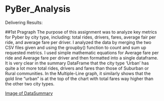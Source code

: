 # PyBer_Analysis
Delivering Results:

##1st Pragraph
The purpose of this assignment was to analyze key metrics for Pyber by city type, including: total rides, drivers, fares, average fair per ride, and average fare per driver. I analyzed the data by merging the two CSV files given and using the groupby() function to count and sum up requested metrics. I used simple mathematic equations for Average fare per ride and Average fare per driver and then formatted into a single dataframe. 
It is very clear in the summary DataFrame that the city type ‘Urban’ has quite a lot more total rides, drivers and fares than those of Suburban or Rural communities. In the Multiple-Line graph, it similarly shows that the gold line “urban” is at the top of the chart with total fares way higher than the other two city types. 

[Image of DataSummary](analysis/Fig8.png)
